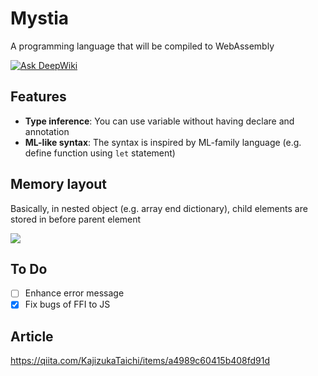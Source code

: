 # Mystia
A programming language that will be compiled to WebAssembly

[![Ask DeepWiki](https://deepwiki.com/badge.svg)](https://deepwiki.com/KajizukaTaichi/mystia)

## Features
- **Type inference**: You can use variable without having declare and annotation
- **ML-like syntax**: The syntax is inspired by ML-family language (e.g. define function using `let` statement)

## Memory layout
Basically, in nested object (e.g. array end dictionary), child elements are stored in before parent element

![](https://github.com/user-attachments/assets/827a907b-a9d6-4d4c-8ab6-cc2f7544b22b)

## To Do
- [ ] Enhance error message
- [X] Fix bugs of FFI to JS

## Article
https://qiita.com/KajizukaTaichi/items/a4989c60415b408fd91d
